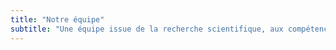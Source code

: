 ```yaml
---
title: "Notre équipe"
subtitle: "Une équipe issue de la recherche scientifique, aux compétences pluridisciplinaires"
---
```

